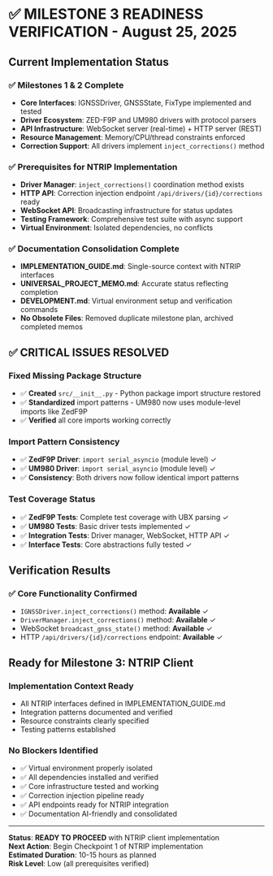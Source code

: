 # ✅ MILESTONE 3 READINESS VERIFICATION - August 25, 2025

## Current Implementation Status

### ✅ **Milestones 1 & 2 Complete**
- **Core Interfaces**: IGNSSDriver, GNSSState, FixType implemented and tested
- **Driver Ecosystem**: ZED-F9P and UM980 drivers with protocol parsers
- **API Infrastructure**: WebSocket server (real-time) + HTTP server (REST)
- **Resource Management**: Memory/CPU/thread constraints enforced
- **Correction Support**: All drivers implement `inject_corrections()` method

### ✅ **Prerequisites for NTRIP Implementation**
- **Driver Manager**: `inject_corrections()` coordination method exists
- **HTTP API**: Correction injection endpoint `/api/drivers/{id}/corrections` ready
- **WebSocket API**: Broadcasting infrastructure for status updates
- **Testing Framework**: Comprehensive test suite with async support
- **Virtual Environment**: Isolated dependencies, no conflicts

### ✅ **Documentation Consolidation Complete**
- **IMPLEMENTATION_GUIDE.md**: Single-source context with NTRIP interfaces
- **UNIVERSAL_PROJECT_MEMO.md**: Accurate status reflecting completion
- **DEVELOPMENT.md**: Virtual environment setup and verification commands
- **No Obsolete Files**: Removed duplicate milestone plan, archived completed memos

## ✅ CRITICAL ISSUES RESOLVED

### **Fixed Missing Package Structure**
- ✅ **Created** `src/__init__.py` - Python package import structure restored
- ✅ **Standardized** import patterns - UM980 now uses module-level imports like ZedF9P
- ✅ **Verified** all core imports working correctly

### **Import Pattern Consistency**
- ✅ **ZedF9P Driver**: `import serial_asyncio` (module level) ✓
- ✅ **UM980 Driver**: `import serial_asyncio` (module level) ✓  
- ✅ **Consistency**: Both drivers now follow identical import patterns

### **Test Coverage Status**
- ✅ **ZedF9P Tests**: Complete test coverage with UBX parsing ✓
- ✅ **UM980 Tests**: Basic driver tests implemented ✓
- ✅ **Integration Tests**: Driver manager, WebSocket, HTTP API ✓
- ✅ **Interface Tests**: Core abstractions fully tested ✓

## Verification Results

### ✅ **Core Functionality Confirmed**
- `IGNSSDriver.inject_corrections()` method: **Available** ✓
- `DriverManager.inject_corrections()` method: **Available** ✓  
- WebSocket `broadcast_gnss_state()` method: **Available** ✓
- HTTP `/api/drivers/{id}/corrections` endpoint: **Available** ✓

## Ready for Milestone 3: NTRIP Client

### **Implementation Context Ready**
- All NTRIP interfaces defined in IMPLEMENTATION_GUIDE.md
- Integration patterns documented and verified
- Resource constraints clearly specified
- Testing patterns established

### **No Blockers Identified**
- ✅ Virtual environment properly isolated
- ✅ All dependencies installed and verified
- ✅ Core infrastructure tested and working
- ✅ Correction injection pipeline ready
- ✅ API endpoints ready for NTRIP integration
- ✅ Documentation AI-friendly and consolidated

---

**Status**: **READY TO PROCEED** with NTRIP client implementation  
**Next Action**: Begin Checkpoint 1 of NTRIP implementation  
**Estimated Duration**: 10-15 hours as planned  
**Risk Level**: Low (all prerequisites verified)
